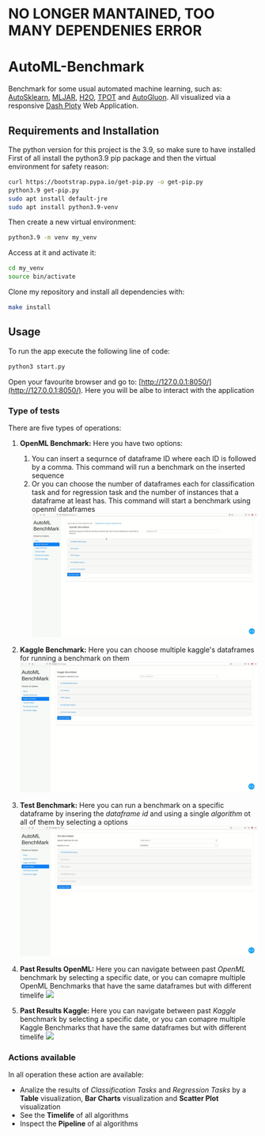 # NO LONGER MANTAINED, TOO MANY DEPENDENIES ERROR
# AutoML-Benchmark
Benchmark for some usual automated machine learning, such as: [AutoSklearn](https://automl.github.io/auto-sklearn/master/), [MLJAR](https://supervised.mljar.com/), [H2O](https://docs.h2o.ai/h2o/latest-stable/h2o-docs/automl.html), [TPOT](http://epistasislab.github.io/tpot/) and [AutoGluon](https://auto.gluon.ai/stable/index.html). All visualized via a responsive [Dash Ploty](https://dash.plotly.com/) Web Application.


## Requirements and Installation
The python version for this project is the 3.9, so make sure to have installed
First of all install the python3.9 pip package and then the virtual environment for safety reason: 
```bash
curl https://bootstrap.pypa.io/get-pip.py -o get-pip.py
python3.9 get-pip.py
sudo apt install default-jre
sudo apt install python3.9-venv
```

Then create a new virtual environment:
```bash
python3.9 -m venv my_venv
```

Access at it and activate it:
```bash
cd my_venv
source bin/activate
```

Clone my repository and install all dependencies with:
```bash
make install
```


## Usage
To run the app execute the following line of code:
```bash
python3 start.py
```
Open your favourite browser and go to: [http://127.0.0.1:8050/](http://127.0.0.1:8050/). Here you will be albe to interact with the application

### Type of tests
There are five types of operations:

1. **OpenML Benchmark:** Here you have two options:
    1. You can insert a sequrnce of dataframe ID where each ID is followed by a comma. This command will run a benchmark on the inserted sequence
    2. Or you can choose the number of dataframes each for classification task and for regression task and the number of instances that a dataframe at least has. This command will start a benchmark using openml dataframes
![](gifs/openml.gif)

2. **Kaggle Benchmark:** Here you can choose multiple kaggle's dataframes for running a benchmark on them
![](gifs/kaggle.gif)

3. **Test Benchmark:** Here you can run a benchmark on a specific dataframe by insering the *dataframe id* and using a single *algorithm* ot all of them by selecting a options
![](gifs/test.gif)

4. **Past Results OpenML:** Here you can navigate between past *OpenML* benchmark by selecting a specific date, or you can comapre multiple OpenML Benchmarks that have the same dataframes but with different timelife 
![](gifs/past_openml.gif)

5. **Past Results Kaggle:** Here you can navigate between past *Kaggle* benchmark by selecting a specific date, or you can comapre multiple Kaggle Benchmarks that have the same dataframes but with different timelife
![](gifs/past_kaggle.gif)

### Actions available 
In all operation these action are available:
* Analize the results of _Classification Tasks_ and _Regression Tasks_ by a **Table** visualization, **Bar Charts** visualization and **Scatter Plot** visualization
* See the **Timelife** of all algorithms
* Inspect the **Pipeline** of al algorithms
